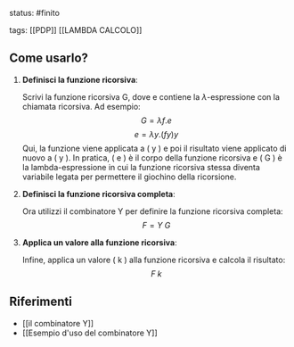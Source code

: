 
status: #finito

tags:  [[PDP]] [[LAMBDA CALCOLO]]

## Come usarlo?

1. **Definisci la funzione ricorsiva**:

   Scrivi la funzione ricorsiva $\text{G}$, dove $\text{e}$ contiene la $\lambda$-espressione con la chiamata ricorsiva. Ad esempio:
   $$ G = \lambda f. e $$$$ e = \lambda y. (fy)y  $$
   Qui, la funzione viene applicata a \( y \) e poi il risultato viene applicato di nuovo a \( y \). In pratica, \( e \) è il corpo della funzione ricorsiva e \( G \) è la lambda-espressione in cui la funzione ricorsiva stessa diventa variabile legata per permettere il giochino della ricorsione.
   

2. **Definisci la funzione ricorsiva completa**:

   Ora utilizzi il combinatore Y per definire la funzione ricorsiva completa:
   $$
   F = Y \; G 
   $$

3. **Applica un valore alla funzione ricorsiva**:

   Infine, applica un valore \( k \) alla funzione ricorsiva e calcola il risultato:
   $$
   F \; k 
   $$


## Riferimenti

* [[il combinatore Y]]
* [[Esempio d'uso del combinatore Y]]
